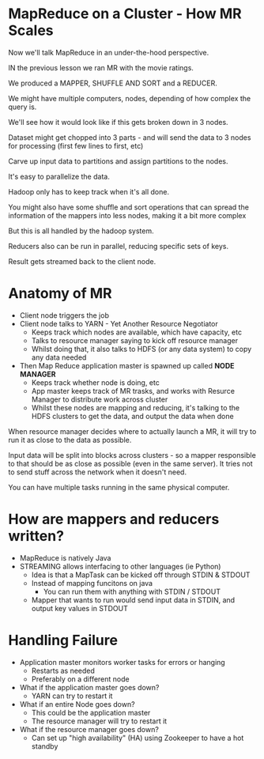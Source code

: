 
# MapReduce on a Cluster - How MR Scales

Now we'll talk MapReduce in an under-the-hood perspective.

IN the previous lesson we ran MR with the movie ratings.

We produced a MAPPER, SHUFFLE AND SORT and a REDUCER.

We might have multiple computers, nodes, depending of how complex the query is.

We'll see how it would look like if this gets broken down in 3 nodes.

Dataset might get chopped into 3 parts - and will send the data to 3 nodes for processing (first few lines to first, etc)

Carve up input data to partitions and assign partitions to the nodes.

It's easy to parallelize the data.

Hadoop only has to keep track when it's all done.

You might also have some shuffle and sort operations that can spread the information of the mappers into less nodes, making it a bit more complex

But this is all handled by the hadoop system.

Reducers also can be run in parallel, reducing specific sets of keys.

Result gets streamed back to the client node.

# Anatomy of MR 

* Client node triggers the job
* Client node talks to YARN - Yet Another Resource Negotiator 
    - Keeps track which nodes are available, which have capacity, etc
    - Talks to resource manager saying to kick off resource manager
    - Whilst doing that, it also talks to HDFS (or any data system) to copy any data needed
* Then Map Reduce application master is spawned up called **NODE MANAGER**
    - Keeps track whether node is doing, etc
    - App master keeps track of MR trasks, and works with Resurce Manager to distribute work across cluster
    - Whilst these nodes are mapping and reducing, it's talking to the HDFS clusters to get the data, and output the data when done

When resource manager decides where to actually launch a MR, it will try to run it as close to the data as possible.

Input data will be split into blocks across clusters - so a mapper responsible to that should be as close as possible (even in the same server). It tries not to send stuff across the network when it doesn't need.

You can have multiple tasks running in the same physical computer.

# How are mappers and reducers written?

* MapReduce is natively Java
* STREAMING allows interfacing to other languages (ie Python)
    - Idea is that a MapTask can be kicked off through STDIN & STDOUT
    - Instead of mapping funcitons on java
        + You can run them with anything with STDIN / STDOUT
    - Mapper that wants to run would send input data in STDIN, and output key values in STDOUT

# Handling Failure

* Application master monitors worker tasks for errors or hanging
    - Restarts as needed
    - Preferably on a different node
* What if the application master goes down?
    - YARN can try to restart it
* What if an entire Node goes down?
    - This could be the application master
    - The resource manager will try to restart it
* What if the resource manager goes down?
    - Can set up "high availability" (HA) using Zookeeper to have a hot standby















